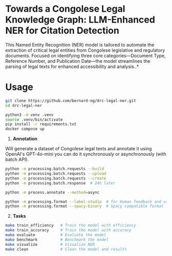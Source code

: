 # Towards a Congolese Legal Knowledge Graph: LLM-Enhanced NER for Citation Detection

This Named Entity Recognition (NER) model is tailored to automate the extraction of critical legal entities from Congolese legislative and regulatory documents.
Focused on identifying three core categories—Document Type, Reference Number, and Publication Date—the model streamlines the parsing of legal texts for enhanced accessibility and analysis..*

# Usage

```bash
git clone https://github.com/bernard-ng/drc-legal-ner.git
cd drc-legal-ner

python3 -m venv .venv
source .venv/bin/activate
pip install -r requirements.txt
docker compose up
```

1. **Annotation**

Will generate a dataset of Congolese legal texts and annotate it using OpenAI's GPT-4o-mini
you can do it synchronously or asynchronously (with batch API).

```bash
python -m processing.batch.requests --build
python -m processing.batch.requests --upload
python -m processing.batch.requests --create
python -m processing.batch.response  # 24h later

python -m process.annotate --method=async

python -m processing.format --label-studio  # for Human feedback and validation
python -m processing.format --spacy-binary  # Spacy compatible format for training
```

2. **Tasks**

```bash
make train_efficiency   # Train the model with efficiency
make train_accuracy     # Train the model with accuracy
make evaluate           # Evaluate the model
make benchmark          # Benchmark the model
make visualize          # Visualize NER
make clean              # Clean the model and results
```
